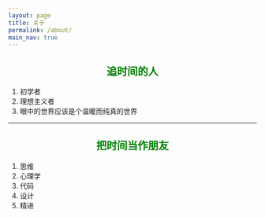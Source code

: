 ```yaml
---
layout: page
title: 关于
permalink: /about/
main_nav: true
---
```


<h2 style="color:green;text-align:center">追时间的人</h2>

1. 初学者
2. 理想主义者
3. 眼中的世界应该是个温暖而纯真的世界

---

<h2 style="color:green;text-align:center">把时间当作朋友</h2>

1. 思维
2. 心理学
3. 代码
4. 设计
5. 精进
